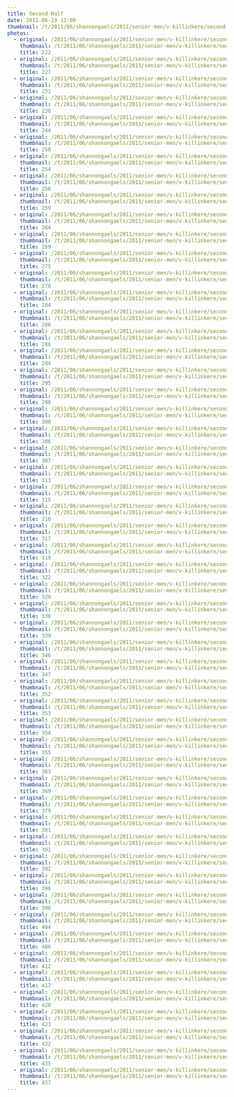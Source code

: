 ```yaml
---
title: Second Half
date: 2011-06-19 12:00
thumbnail: /t/2011/06/shannongaels/2011/senior-men/v-killinkere/second-half/222.jpg
photos:
  - original: /2011/06/shannongaels/2011/senior-men/v-killinkere/second-half/222.jpg
    thumbnail: /t/2011/06/shannongaels/2011/senior-men/v-killinkere/second-half/222.jpg
    title: 222
  - original: /2011/06/shannongaels/2011/senior-men/v-killinkere/second-half/227.jpg
    thumbnail: /t/2011/06/shannongaels/2011/senior-men/v-killinkere/second-half/227.jpg
    title: 227
  - original: /2011/06/shannongaels/2011/senior-men/v-killinkere/second-half/231.jpg
    thumbnail: /t/2011/06/shannongaels/2011/senior-men/v-killinkere/second-half/231.jpg
    title: 231
  - original: /2011/06/shannongaels/2011/senior-men/v-killinkere/second-half/238.jpg
    thumbnail: /t/2011/06/shannongaels/2011/senior-men/v-killinkere/second-half/238.jpg
    title: 238
  - original: /2011/06/shannongaels/2011/senior-men/v-killinkere/second-half/244.jpg
    thumbnail: /t/2011/06/shannongaels/2011/senior-men/v-killinkere/second-half/244.jpg
    title: 244
  - original: /2011/06/shannongaels/2011/senior-men/v-killinkere/second-half/250.jpg
    thumbnail: /t/2011/06/shannongaels/2011/senior-men/v-killinkere/second-half/250.jpg
    title: 250
  - original: /2011/06/shannongaels/2011/senior-men/v-killinkere/second-half/254.jpg
    thumbnail: /t/2011/06/shannongaels/2011/senior-men/v-killinkere/second-half/254.jpg
    title: 254
  - original: /2011/06/shannongaels/2011/senior-men/v-killinkere/second-half/256.jpg
    thumbnail: /t/2011/06/shannongaels/2011/senior-men/v-killinkere/second-half/256.jpg
    title: 256
  - original: /2011/06/shannongaels/2011/senior-men/v-killinkere/second-half/259.jpg
    thumbnail: /t/2011/06/shannongaels/2011/senior-men/v-killinkere/second-half/259.jpg
    title: 259
  - original: /2011/06/shannongaels/2011/senior-men/v-killinkere/second-half/264.jpg
    thumbnail: /t/2011/06/shannongaels/2011/senior-men/v-killinkere/second-half/264.jpg
    title: 264
  - original: /2011/06/shannongaels/2011/senior-men/v-killinkere/second-half/269.jpg
    thumbnail: /t/2011/06/shannongaels/2011/senior-men/v-killinkere/second-half/269.jpg
    title: 269
  - original: /2011/06/shannongaels/2011/senior-men/v-killinkere/second-half/275.jpg
    thumbnail: /t/2011/06/shannongaels/2011/senior-men/v-killinkere/second-half/275.jpg
    title: 275
  - original: /2011/06/shannongaels/2011/senior-men/v-killinkere/second-half/278.jpg
    thumbnail: /t/2011/06/shannongaels/2011/senior-men/v-killinkere/second-half/278.jpg
    title: 278
  - original: /2011/06/shannongaels/2011/senior-men/v-killinkere/second-half/284.jpg
    thumbnail: /t/2011/06/shannongaels/2011/senior-men/v-killinkere/second-half/284.jpg
    title: 284
  - original: /2011/06/shannongaels/2011/senior-men/v-killinkere/second-half/286.jpg
    thumbnail: /t/2011/06/shannongaels/2011/senior-men/v-killinkere/second-half/286.jpg
    title: 286
  - original: /2011/06/shannongaels/2011/senior-men/v-killinkere/second-half/288.jpg
    thumbnail: /t/2011/06/shannongaels/2011/senior-men/v-killinkere/second-half/288.jpg
    title: 288
  - original: /2011/06/shannongaels/2011/senior-men/v-killinkere/second-half/294.jpg
    thumbnail: /t/2011/06/shannongaels/2011/senior-men/v-killinkere/second-half/294.jpg
    title: 294
  - original: /2011/06/shannongaels/2011/senior-men/v-killinkere/second-half/295.jpg
    thumbnail: /t/2011/06/shannongaels/2011/senior-men/v-killinkere/second-half/295.jpg
    title: 295
  - original: /2011/06/shannongaels/2011/senior-men/v-killinkere/second-half/298.jpg
    thumbnail: /t/2011/06/shannongaels/2011/senior-men/v-killinkere/second-half/298.jpg
    title: 298
  - original: /2011/06/shannongaels/2011/senior-men/v-killinkere/second-half/300.jpg
    thumbnail: /t/2011/06/shannongaels/2011/senior-men/v-killinkere/second-half/300.jpg
    title: 300
  - original: /2011/06/shannongaels/2011/senior-men/v-killinkere/second-half/306.jpg
    thumbnail: /t/2011/06/shannongaels/2011/senior-men/v-killinkere/second-half/306.jpg
    title: 306
  - original: /2011/06/shannongaels/2011/senior-men/v-killinkere/second-half/307.jpg
    thumbnail: /t/2011/06/shannongaels/2011/senior-men/v-killinkere/second-half/307.jpg
    title: 307
  - original: /2011/06/shannongaels/2011/senior-men/v-killinkere/second-half/313.jpg
    thumbnail: /t/2011/06/shannongaels/2011/senior-men/v-killinkere/second-half/313.jpg
    title: 313
  - original: /2011/06/shannongaels/2011/senior-men/v-killinkere/second-half/315.jpg
    thumbnail: /t/2011/06/shannongaels/2011/senior-men/v-killinkere/second-half/315.jpg
    title: 315
  - original: /2011/06/shannongaels/2011/senior-men/v-killinkere/second-half/316.jpg
    thumbnail: /t/2011/06/shannongaels/2011/senior-men/v-killinkere/second-half/316.jpg
    title: 316
  - original: /2011/06/shannongaels/2011/senior-men/v-killinkere/second-half/317.jpg
    thumbnail: /t/2011/06/shannongaels/2011/senior-men/v-killinkere/second-half/317.jpg
    title: 317
  - original: /2011/06/shannongaels/2011/senior-men/v-killinkere/second-half/319.jpg
    thumbnail: /t/2011/06/shannongaels/2011/senior-men/v-killinkere/second-half/319.jpg
    title: 319
  - original: /2011/06/shannongaels/2011/senior-men/v-killinkere/second-half/322.jpg
    thumbnail: /t/2011/06/shannongaels/2011/senior-men/v-killinkere/second-half/322.jpg
    title: 322
  - original: /2011/06/shannongaels/2011/senior-men/v-killinkere/second-half/329.jpg
    thumbnail: /t/2011/06/shannongaels/2011/senior-men/v-killinkere/second-half/329.jpg
    title: 329
  - original: /2011/06/shannongaels/2011/senior-men/v-killinkere/second-half/330.jpg
    thumbnail: /t/2011/06/shannongaels/2011/senior-men/v-killinkere/second-half/330.jpg
    title: 330
  - original: /2011/06/shannongaels/2011/senior-men/v-killinkere/second-half/339.jpg
    thumbnail: /t/2011/06/shannongaels/2011/senior-men/v-killinkere/second-half/339.jpg
    title: 339
  - original: /2011/06/shannongaels/2011/senior-men/v-killinkere/second-half/346.jpg
    thumbnail: /t/2011/06/shannongaels/2011/senior-men/v-killinkere/second-half/346.jpg
    title: 346
  - original: /2011/06/shannongaels/2011/senior-men/v-killinkere/second-half/347.jpg
    thumbnail: /t/2011/06/shannongaels/2011/senior-men/v-killinkere/second-half/347.jpg
    title: 347
  - original: /2011/06/shannongaels/2011/senior-men/v-killinkere/second-half/352.jpg
    thumbnail: /t/2011/06/shannongaels/2011/senior-men/v-killinkere/second-half/352.jpg
    title: 352
  - original: /2011/06/shannongaels/2011/senior-men/v-killinkere/second-half/353.jpg
    thumbnail: /t/2011/06/shannongaels/2011/senior-men/v-killinkere/second-half/353.jpg
    title: 353
  - original: /2011/06/shannongaels/2011/senior-men/v-killinkere/second-half/354.jpg
    thumbnail: /t/2011/06/shannongaels/2011/senior-men/v-killinkere/second-half/354.jpg
    title: 354
  - original: /2011/06/shannongaels/2011/senior-men/v-killinkere/second-half/355.jpg
    thumbnail: /t/2011/06/shannongaels/2011/senior-men/v-killinkere/second-half/355.jpg
    title: 355
  - original: /2011/06/shannongaels/2011/senior-men/v-killinkere/second-half/363.jpg
    thumbnail: /t/2011/06/shannongaels/2011/senior-men/v-killinkere/second-half/363.jpg
    title: 363
  - original: /2011/06/shannongaels/2011/senior-men/v-killinkere/second-half/369.jpg
    thumbnail: /t/2011/06/shannongaels/2011/senior-men/v-killinkere/second-half/369.jpg
    title: 369
  - original: /2011/06/shannongaels/2011/senior-men/v-killinkere/second-half/379.jpg
    thumbnail: /t/2011/06/shannongaels/2011/senior-men/v-killinkere/second-half/379.jpg
    title: 379
  - original: /2011/06/shannongaels/2011/senior-men/v-killinkere/second-half/381.jpg
    thumbnail: /t/2011/06/shannongaels/2011/senior-men/v-killinkere/second-half/381.jpg
    title: 381
  - original: /2011/06/shannongaels/2011/senior-men/v-killinkere/second-half/391.jpg
    thumbnail: /t/2011/06/shannongaels/2011/senior-men/v-killinkere/second-half/391.jpg
    title: 391
  - original: /2011/06/shannongaels/2011/senior-men/v-killinkere/second-half/392.jpg
    thumbnail: /t/2011/06/shannongaels/2011/senior-men/v-killinkere/second-half/392.jpg
    title: 392
  - original: /2011/06/shannongaels/2011/senior-men/v-killinkere/second-half/396.jpg
    thumbnail: /t/2011/06/shannongaels/2011/senior-men/v-killinkere/second-half/396.jpg
    title: 396
  - original: /2011/06/shannongaels/2011/senior-men/v-killinkere/second-half/398.jpg
    thumbnail: /t/2011/06/shannongaels/2011/senior-men/v-killinkere/second-half/398.jpg
    title: 398
  - original: /2011/06/shannongaels/2011/senior-men/v-killinkere/second-half/404.jpg
    thumbnail: /t/2011/06/shannongaels/2011/senior-men/v-killinkere/second-half/404.jpg
    title: 404
  - original: /2011/06/shannongaels/2011/senior-men/v-killinkere/second-half/406.jpg
    thumbnail: /t/2011/06/shannongaels/2011/senior-men/v-killinkere/second-half/406.jpg
    title: 406
  - original: /2011/06/shannongaels/2011/senior-men/v-killinkere/second-half/412.jpg
    thumbnail: /t/2011/06/shannongaels/2011/senior-men/v-killinkere/second-half/412.jpg
    title: 412
  - original: /2011/06/shannongaels/2011/senior-men/v-killinkere/second-half/417.jpg
    thumbnail: /t/2011/06/shannongaels/2011/senior-men/v-killinkere/second-half/417.jpg
    title: 417
  - original: /2011/06/shannongaels/2011/senior-men/v-killinkere/second-half/420.jpg
    thumbnail: /t/2011/06/shannongaels/2011/senior-men/v-killinkere/second-half/420.jpg
    title: 420
  - original: /2011/06/shannongaels/2011/senior-men/v-killinkere/second-half/423.jpg
    thumbnail: /t/2011/06/shannongaels/2011/senior-men/v-killinkere/second-half/423.jpg
    title: 423
  - original: /2011/06/shannongaels/2011/senior-men/v-killinkere/second-half/432.jpg
    thumbnail: /t/2011/06/shannongaels/2011/senior-men/v-killinkere/second-half/432.jpg
    title: 432
  - original: /2011/06/shannongaels/2011/senior-men/v-killinkere/second-half/435.jpg
    thumbnail: /t/2011/06/shannongaels/2011/senior-men/v-killinkere/second-half/435.jpg
    title: 435
  - original: /2011/06/shannongaels/2011/senior-men/v-killinkere/second-half/437.jpg
    thumbnail: /t/2011/06/shannongaels/2011/senior-men/v-killinkere/second-half/437.jpg
    title: 437
---
```

